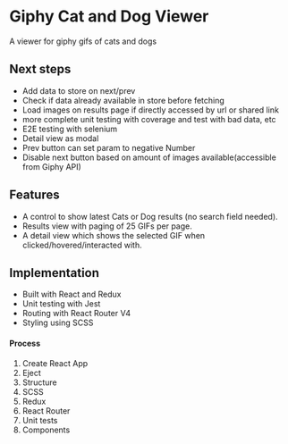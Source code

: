 # Giphy Cat and Dog Viewer

A viewer for giphy gifs of cats and dogs

## Next steps

* Add data to store on next/prev
* Check if data already available in store before fetching
* Load images on results page if directly accessed by url or shared link
* more complete unit testing with coverage and test with bad data, etc
* E2E testing with selenium
* Detail view as modal
* Prev button can set param to negative Number
* Disable next button based on amount of images available(accessible from Giphy API)

## Features

* A control to show latest Cats or Dog results (no search field needed).
* Results view with paging of 25 GIFs per page.
* A detail view which shows the selected GIF when clicked/hovered/interacted with.

## Implementation

* Built with React and Redux
* Unit testing with Jest
* Routing with React Router V4
* Styling using SCSS

#### Process

1. Create React App
2. Eject
3. Structure
4. SCSS
5. Redux
6. React Router
7. Unit tests
8. Components

